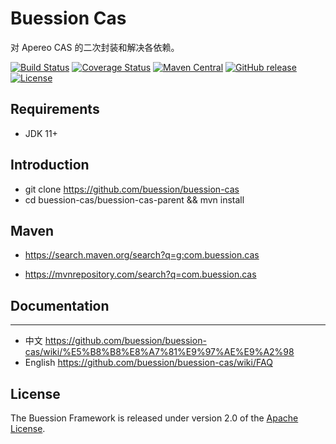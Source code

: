 # Buession Cas

对 Apereo CAS 的二次封装和解决各依赖。

[![Build Status](https://travis-ci.org/buession/buession-cas.svg?branch=master)](https://travis-ci.org/buession/buession-cas)
[![Coverage Status](https://img.shields.io/codecov/c/github/buession/buession-cas/master.svg)](https://codecov.io/github/buession/buession-cas?branch=master&view=all#sort=coverage&dir=asc)
[![Maven Central](https://img.shields.io/maven-central/v/com.buession.cas/buession-cas-core.svg)](https://search.maven.org/search?q=g:com.buession.cas)
[![GitHub release](https://img.shields.io/github/release/buession/buession-cas.svg)](https://github.com/buession/buession-cas/releases)
[![License](https://img.shields.io/badge/license-Apache%202-4EB1BA.svg)](https://www.apache.org/licenses/LICENSE-2.0.html)

## Requirements

- JDK 11+

## Introduction

- git clone https://github.com/buession/buession-cas
- cd buession-cas/buession-cas-parent && mvn install

## Maven

- https://search.maven.org/search?q=g:com.buession.cas

- https://mvnrepository.com/search?q=com.buession.cas

## Documentation
---

- 中文 https://github.com/buession/buession-cas/wiki/%E5%B8%B8%E8%A7%81%E9%97%AE%E9%A2%98
- English https://github.com/buession/buession-cas/wiki/FAQ

## License

The Buession Framework is released under version 2.0 of the [Apache License](https://www.apache.org/licenses/LICENSE-2.0).
